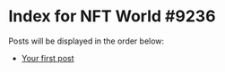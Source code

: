 # Index for NFT World #9236
Posts will be displayed in the order below:

- [Your first post](./001-first.md)


